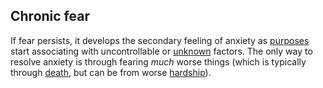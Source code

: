 
## Chronic fear

If fear persists, it develops the secondary feeling of anxiety as [purposes](purpose.md) start associating with uncontrollable or [unknown](unknown.md) factors. The only way to resolve anxiety is through fearing *much* worse things (which is typically through [death](hardship-death.md), but can be from worse [hardship](hardship.md)).
